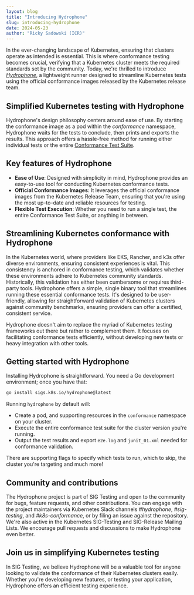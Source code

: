 ```yaml
---
layout: blog
title: "Introducing Hydrophone"
slug: introducing-hydrophone
date: 2024-05-23
author: "Ricky Sadowski (ICR)"
---
```


In the ever-changing landscape of Kubernetes, ensuring that clusters operate as intended is
essential. This is where conformance testing becomes crucial, verifying that a Kubernetes cluster
meets the required standards set by the community. Today, we're thrilled to introduce
[*Hydrophone*](https://github.com/kubernetes-sigs/hydrophone/), a lightweight runner designed to
streamline Kubernetes tests using the official conformance images released by the Kubernetes release
team.

## Simplified Kubernetes testing with Hydrophone

Hydrophone's design philosophy centers around ease of use. By starting the conformance image as a
pod within the *conformance* namespace, Hydrophone waits for the tests to conclude, then prints and
exports the results. This approach offers a hassle-free method for running either individual tests
or the entire [Conformance Test
Suite](https://github.com/kubernetes/community/blob/master/contributors/devel/sig-architecture/conformance-tests.md).

## Key features of Hydrophone

- **Ease of Use**: Designed with simplicity in mind, Hydrophone provides an easy-to-use tool for
  conducting Kubernetes conformance tests.
- **Official Conformance Images**: It leverages the official conformance images from the Kubernetes
  Release Team, ensuring that you're using the most up-to-date and reliable resources for testing.
- **Flexible Test Execution**: Whether you need to run a single test, the entire Conformance Test
  Suite, or anything in between.

## Streamlining Kubernetes conformance with Hydrophone

In the Kubernetes world, where providers like EKS, Rancher, and k3s offer diverse environments,
ensuring consistent experiences is vital. This consistency is anchored in conformance testing, which
validates whether these environments adhere to Kubernetes community standards. Historically, this
validation has either been cumbersome or requires third-party tools. Hydrophone offers a simple,
single binary tool that streamlines running these essential conformance tests. It's designed to be
user-friendly, allowing for straightforward validation of Kubernetes clusters against community
benchmarks, ensuring providers can offer a certified, consistent service.

Hydrophone doesn't aim to replace the myriad of Kubernetes testing frameworks out there but rather
to complement them. It focuses on facilitating conformance tests efficiently, without developing new
tests or heavy integration with other tools.

## Getting started with Hydrophone

Installing Hydrophone is straightforward. You need a Go development environment; once you have that:

```bash
go install sigs.k8s.io/hydrophone@latest
```

Running `hydrophone` by default will:

- Create a pod, and supporting resources in the `conformance` namespace on your cluster.
- Execute the entire conformance test suite for the cluster version you're running.
- Output the test results and export `e2e.log` and `junit_01.xml` needed for conformance validation.

There are supporting flags to specify which tests to run, which to skip, the cluster you're targeting and much more!

## Community and contributions

The Hydrophone project is part of SIG Testing and open to the community for bugs, feature requests,
and other contributions. You can engage with the project maintainers via Kubernetes Slack channels
*#hydrophone*, *#sig-testing*, and *#k8s-conformance*, or by filing an issue against the
repository. We're also active in the Kubernetes SIG-Testing and SIG-Release Mailing Lists. We
encourage pull requests and discussions to make Hydrophone even better.

## Join us in simplifying Kubernetes testing

In SIG Testing, we believe Hydrophone will be a valuable tool for anyone looking to validate the conformance of
their Kubernetes clusters easily. Whether you're developing new features, or testing your
application, Hydrophone offers an efficient testing experience.
